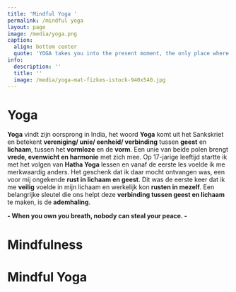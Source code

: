 ```yaml
---
title: 'Mindful Yoga '
permalink: /mindful yoga
layout: page
image: /media/yoga.png
caption:
  align: bottom center
  quote: 'YOGA takes you into the present moment, the only place where life exists.'
info:
  description: ''
  title: ''
  image: /media/yoga-mat-fizkes-istock-940x540.jpg
---
```

# **Yoga** # 
**Yoga** vindt zijn oorsprong in India, het woord **Yoga** komt uit het Sankskriet en betekent **vereniging/ unie/ eenheid/ verbinding** tussen **geest** en **lichaam**, tussen het **vormloze** en de **vorm**. Een unie van beide polen brengt **vrede, evenwicht en harmonie** met zich mee. Op 17-jarige leeftijd startte ik met het volgen van **Hatha Yoga** lessen en vanaf de eerste les voelde ik me merkwaardig anders. Het geschenk dat ik daar mocht ontvangen was, een voor mij ongekende **rust in lichaam en geest**. Dit was de eerste keer dat ik me **veilig** voelde in mijn lichaam en werkelijk kon **rusten in mezelf**.  Een belangrijke sleutel die ons helpt deze **verbinding tussen geest en lichaam** te maken, is de **ademhaling**. 

**- When you own you breath, nobody can steal your peace. -**

# **Mindfulness** #

# **Mindful Yoga** #
